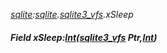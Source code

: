 _[sqlite](../../modules/sqlite/sqlite-module.md):[sqlite](../../modules/sqlite/sqlite-module.md).[sqlite3\_vfs](../../modules/sqlite/sqlite-sqlite3_vfs.md).xSleep_
##### Field xSleep:[Int](../../modules/wonkey/wonkey-types-int.md)([sqlite3_vfs](../../modules/sqlite/sqlite-sqlite3_vfs.md) Ptr,[Int](../../modules/wonkey/wonkey-types-int.md))
